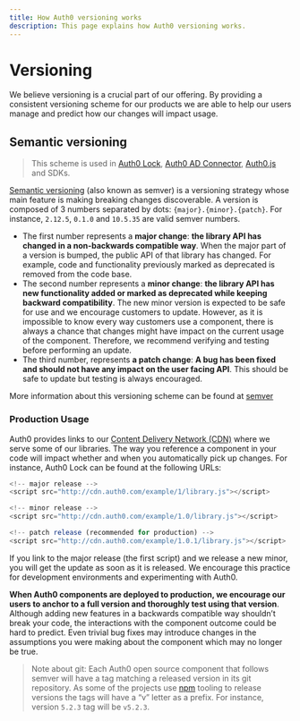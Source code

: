 ```yaml
---
title: How Auth0 versioning works
description: This page explains how Auth0 versioning works.
---
```


# Versioning

We believe versioning is a crucial part of our offering. By providing a consistent versioning scheme for our products we are able to help our users manage and predict how our changes will impact usage.

## Semantic versioning

> This scheme is used in [Auth0 Lock](https://github.com/auth0/lock), [Auth0 AD Connector](https://github.com/auth0/ad-ldap-connector), [Auth0.js](https://github.com/auth0/auth0.js) and SDKs.

[Semantic versioning](http://semver.org) (also known as semver) is a versioning strategy whose main feature is making breaking changes discoverable. A version is composed of 3 numbers separated by dots: `{major}.{minor}.{patch}`. For instance, `2.12.5`, `0.1.0` and `10.5.35` are valid semver numbers. 

- The first number represents a **major change**: **the library API has changed in a non-backwards compatible way**. When the major part of a version is bumped, the public API of that library has changed. For example, code and functionality previously marked as deprecated is removed from the code base.
- The second number represents a **minor change**: **the library API has new functionality added or marked as deprecated while keeping backward compatibility**. The new minor version is expected to be safe for use and we encourage customers to update. However, as it is impossible to know every way customers use a component, there is always a chance that changes might have impact on the current usage of the component. Therefore, we recommend verifying and testing before performing an update.
- The third number, represents **a patch change**: **A bug has been fixed and should not have any impact on the user facing API**. This should be safe to update but testing is always encouraged.

More information about this versioning scheme can be found at [semver](http://semver.org)

### Production Usage

Auth0 provides links to our [Content Delivery Network (CDN)](http://en.wikipedia.org/wiki/Content_delivery_network) where we serve some of our libraries. The way you reference a component in your code will impact whether and when you automatically pick up changes.  For instance, Auth0 Lock can be found at the following URLs:

```js
<!-- major release -->
<script src="http://cdn.auth0.com/example/1/library.js"></script>

<!-- minor release -->
<script src="http://cdn.auth0.com/example/1.0/library.js"></script>

<!-- patch release (recommended for production) -->
<script src="http://cdn.auth0.com/example/1.0.1/library.js"></script>
```

If you link to the major release (the first script) and we release a new minor, you will get the update as soon as it is released. We encourage this practice for development environments and experimenting with Auth0. 

**When Auth0 components are deployed to production, we encourage our users to anchor to a full version and thoroughly test using that version**. Although adding new features in a backwards compatible way shouldn’t break your code, the interactions with the component outcome could be hard to predict.  Even trivial bug fixes may introduce changes in the assumptions you were making about the component which may no longer be true.

> Note about git: Each Auth0 open source component that follows semver will have a tag matching a released version in its git repository. As some of the projects use [npm](https://npmjs.com) tooling to release versions the tags will have a “v” letter as a prefix. For instance, version `5.2.3` tag will be `v5.2.3`.
